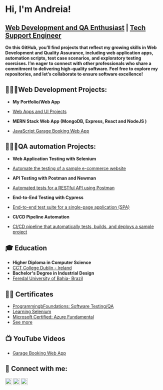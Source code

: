 <h1>Hi, I'm Andreia!</h1> 
<h2><a href="https://www.linkedin.com/in/andreiasalesribeiro"> Web Development and QA Enthusiast</a> | <a href="https://www.linkedin.com/in/andreiasalesribeiro"> Tech Support Engineer </a></h2>

<b> On this GitHub, you’ll find projects that reflect my growing skills in Web Development and Quality Assurance, including web application apps, automation scripts, test case scenarios, and exploratory testing exercises. I’m eager to connect with other professionals who share a commitment to delivering high-quality software. Feel free to explore my repositories, and let’s collaborate to ensure software excellence! </b>


<h2>👩🏻‍💻Web Development Projects:</h2>

- <b> My Portfolio/Web App </b>
- [Web Apps and UI Projects](https://github.com/Andreiasribeiro/Portfolio)
 
- <b> MERN Stack Web App  (MongoDB, Express, React and NodeJS ) </b>
- [JavaScript Garage Booking Web App](https://github.com/Andreiasribeiro/Garage_Booking_App)

<h2>👩🏻‍💻QA automation Projects:</h2>
  
- <b> Web Application Testing with Selenium </b>
- [Automate the testing of a sample e-commerce website](https://github.com/Andreiasribeiro/Garage_Booking_Ap)

- <b> API Testing with Postman and Newman </b>
- [Automated tests for a RESTful API using Postman](https://github.com/Andreiasribeiro/Garage_Booking_Ap)

- <b> End-to-End Testing with Cypress </b>
- [End-to-end test suite for a single-page application (SPA)](https://github.com/Andreiasribeiro/Garage_Booking_Ap)
  
- <b> CI/CD Pipeline Automation </b>
- [CI/CD pipeline that automatically tests, builds, and deploys a sample project](https://github.com/Andreiasribeiro/Garage_Booking_Ap)


<h2>🎓 Education </h2>

  - <b> Higher Diploma in Computer Science </b>
  - [CCT College Dublin - Ireland](https://www.linkedin.com/school/college-of-computer-training-cct-/posts/?feedView=all)
  -  <b> Bachelor's Degree in Industrial Design </b>
  - [Feredal University of Bahia- Brazil](https://www.linkedin.com/school/ufba/posts/?feedView=all)

<h2>👨‍💻 Certificates</h2>

  - [ProgrammingbFoundations: Software Testing/QA](https://www.linkedin.com/learning/certificates/aad38d69425b3be61e2e95efbb9ffd979eb3a72031cb9c358818f2069b52730d)
  - [Learning Selenium](https://www.linkedin.com/learning/certificates/e544b06769442bb8c67d37033f640bacffdcc775b3b466d7dadceb3555ae2108?u=71624316)
  - [Microsoft Certified: Azure Fundamental](https://www.credly.com/badges/de961bad-6d55-4258-b0d3-a76d892e1ecb/linked_in_profile)
  - [See more](https://www.linkedin.com/in/andreiasalesribeiro/details/certifications/)

<h2>📺 YouTube Videos</h2>

- [Garage Booking Web App](https://www.youtube.com/watch?v=USOe2FrA8Bc)

<h2> 🤳 Connect with me:</h2>

[<img align="left" alt="Andreia | YouTube" width="22px" src="https://cdn.jsdelivr.net/npm/simple-icons@v3/icons/youtube.svg" />][youtube]
[<img align="left" alt="Andreia | LinkedIn" width="22px" src="https://cdn.jsdelivr.net/npm/simple-icons@v3/icons/linkedin.svg" />][linkedin]
[<img align="left" alt="Andreia | Email" width="22px" src="https://cdn.jsdelivr.net/npm/simple-icons@v3/icons/gmail.svg" />](mailto:asribeirodesign@gmailcom)



[youtube]: https://www.youtube.com/watch?v=USOe2FrA8Bc
[linkedin]: https://www.linkedin.com/in/andreiasalesribeiro/

<!--
**Andreiasribeiro/Andreiasribeiro** is a ✨ _special_ ✨ repository because its `README.md` (this file) appears on your GitHub profile.

Here are some ideas to get you started:

- 🔭 I’m currently working on ...
- 🌱 I’m currently learning ...
- 👯 I’m looking to collaborate on ...
- 🤔 I’m looking for help with ...
- 💬 Ask me about ...
- 📫 How to reach me: ...
- 😄 Pronouns: ...
- ⚡ Fun fact: ...
--> 

